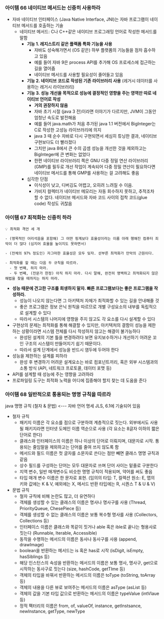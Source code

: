 ### 아이템 66 네이티브 메서드는 신중히 사용하라
- 자바 네이티브 인터페이스 (Java Native Interface, JNI)는 자바 프로그램이 네이티브 메서드를 호출하는 기술
  - 네이티브 메서드: C나 C++같은 네이티브 프로그래밍 언어로 작성한 메서드를 말함
    - **기능 1. 레지스트리 같은 플랙폼 특화 기능을 사용**
      - 자바도 성숙해가면서 (OS 같은) 하부 플랫폼의 기능들을 점차 흡수하고 있음
      - 예를 들어 자바 9은 process API를 추가해 OS 프로세스에 접근하는 길을 열어줌
      - 네이티브 메서드를 사용할 필요성이 줄어들고 있음
    - **기능 2. 네이티브 코드로 작성된 기존 라이브러리 사용** (레거시 데이터를 사용하는 레거시 라이브러리)
    - **기능 3. 성능 개선을 목적으로 성능에 결정적인 영향을 주는 영역만 따로 네이티브 언어로 작성**
      - **거의 권장하지 않음**
      - 자바 초기 시절 (java 3 전)이라면 이야기가 다르지만, JVM이 그동안 엄청난 속도로 발전해옴
      - 예를 들어 java.math가 처음 추가된 java 1.1 버전에서 BigInteger는 C로 작성한 고성능 라이브러리에 의지
      - java 3 때 순수 자바로 다시 구현되면서 세심히 튜닝한 결과, 네이티브 구현보다도 더 빨라졌다
      - 그치만 java 8에서 큰 수의 곱셈 성능을 개선한 것을 제외하고는 BigInteger에 큰 변화는 없었다
      - 한편 네이티브 라이브러리 쪽은 GNU 다중 정밀 연산 라이브러리(GMP)를 필두로 개선 작업이 계속되어 다중 정밀 연산이 필요하다면 네이티브 메서드를 통해 GMP를 사용하는 걸 고려해도 좋음
    - 심각한 단점
      - 이식성이 낮고, 디버깅도 어렵고, 오히려 느려질 수 이음.
      - 가비지 컬렉터가 네이티브 메모리는 자동 회수하지 못하고, 추적조차 할 수 없다. 네이티브 메서드와 자바 코드 사이의 접착 코드(glue code) 작성도 귀찮음

### 아이템 67 최적화는 신중히 하라
```
💡 최적화 격언 세 개

- (맹목적인 어리석음을 포함해) 그 어떤 핑계보다 효율성이라는 이름 아래 행해진 컴퓨터 죄악이 더 많다 (심지어 효율을 높이지도 못하면서)

- (전체의 97% 정도인) 자그마한 효율성은 모두 잊자. 섣부른 최적화가 만악의 근원이다.

- 최적화를 할 때는 다음 두 규칙을 따르라.
  - 첫 번째, 하지 마라.
  - 두 번째, (전문가 한정) 아직 하지 마라. 다시 말해, 완전히 명백하고 최적화되지 않은 해법을 찾을 때까지는 하지 마라.
```

- **성능 때문에 견고한 구조를 희생하지 말자. 빠른 프로그램보다는 좋은 프로그램을 작성하라.**
  - 성능이 나오지 않는다면 그 아키텍처 자체가 최적화할 수 있는 길을 안내해줄 것
  - 좋은 프로그램은 정보 은닉 원칙을 따르므로 개별 구성요소의 내부를 독립적으로 설계할 수 있다
  - 따라서 시스템의 나머지에 영향을 주지 않고도 각 요소를 다시 설계할 수 있다
- 구현상의 문제는 최적화를 통해 해결할 수 있지만, 아키텍처의 결함이 성능을 제한하는 상황이라면 시스템 전체를 다시 작성하지 않고는 해결이 불가능하다
  - 완성된 설계의 기본 틀을 변경하려다 보면 유지보수하거나 개선하기 어려운 꼬인 구조의 시스템이 만들어지기 쉽기 때문이다.
  - 따라서 설계 단계에서 성능을 반드시 염두에 두어야 한다
- 성능을 제한하는 설계를 피하라
  - 완성 후 변경하기 어려운 설계요소는 바로 컴포넌트끼리, 혹은 외부 시스템과의 소통 방식 (API, 네트워크 프로토콜, 데이터 포맷 등)
- API를 설계할 때 성능에 주는 영향을 고려하라
- 프로파일링 도구는 최적화 노력을 어디에 집중해야 할지 찾는 데 도움을 준다

### 아이템 68 일반적으로 통용되는 명명 규칙을 따르라
java 명명 규칙 (철자 & 문법) <--- 자바 언어 명세 JLS, 6.1에 기술되어 있음
- 철자 규칙
  - 패키지 이름은 각 요소를 점으로 구분하여 계층적으로 짓는다. 외부에서도 사용될 패키지라면 인터넷 도메인 이름 역순으로 사용 (각 요소는 8글자 이하의 짧은 단어로 한다)
  - 클래스와 인터페이스의 이름은 하나 이상의 단어로 이뤄지며, 대문자로 시작. 통용되는 줄임말을 제외하고는 단어를 줄여 쓰지 않도록 함
  - 메서드와 필드 이름은 첫 글자를 소문자로 쓴다는 점만 빼면 클래스 명명 규칙과 같음
  - 상수 필드를 구성하는 단어는 모두 대문자로 쓰며 단어 사이는 밑줄로 구분한다
  - 지역 변수, 일반 매개변수도 비슷한 명명 규칙이 적용되며, 약어를 써도 좋음
  - 타입 매개 변수 이름은 한 문자로 표현. (임의의 타입: T, 컬렉션 원소: E, 맵의 키와 값에는 K & V, 예외에는 X, 메서드 반환 타입에는 R, 시퀀스 T & U & V)
- 문법 규칙
  - 철자 규칙에 비해 논란도 많고, 더 유연하다
  - 객체를 생성할 수 있는 클래스의 이름은 명사나 명사구를 사용 (Thread, PriorityQueue, ChesePiece 등)
  - 객체를 생성할 수 없는 클래스의 이름은 보통 복수형 명사를 사용 (Collectors, Collections 등)
  - 인터페이스 이름은 클래스와 똑같이 짓거나 able 혹은 ible로 끝나는 형용사로 짓는다 (Runnable, Iterable, Accessible)
  - 동작을 수행하는 메서드의 이름은 동사나 동사구를 사용 (append, drawImage)
  - boolean을 반환하는 메서드는 is 혹은 has로 시작 (isDigit, isEmpty, hasSiblings 등)
  - 해당 인스턴스의 속성을 반환하는 메서드의 이름은 보통 명사, 명사구, get으로 시작하는 동사구로 짓는다 (size, hashCode, getTIme 등)
  - 객체의 타입을 바꿔서 반환하는 메서드의 이름은 toType (toString, toArray 등)
  - 객체의 내용을 다른 뷰로 보여주는 메서드의 이름은 asType (asList 등)
  - 객체의 값을 기본 타입 값으로 반환하는 메서드의 이름은 typeValue (intVlaue 등)
  - 정적 팩터리의 이름은 from, of, valueOf, instance, getInstsance, newInstance, getType, newType
